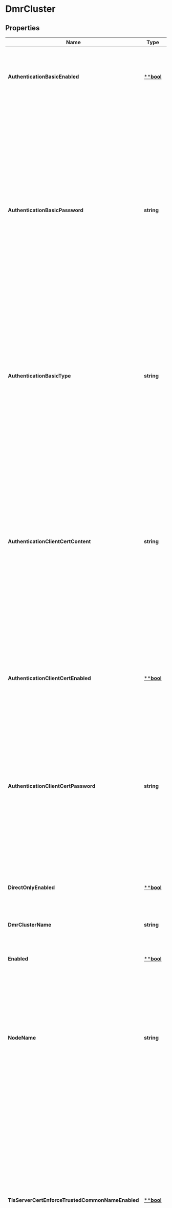 # DmrCluster

## Properties
Name | Type | Description | Notes
------------ | ------------- | ------------- | -------------
**AuthenticationBasicEnabled** | [****bool**](*bool.md) | Enable or disable basic authentication for Cluster Links. Changes to this attribute are synchronized to HA mates via config-sync. The default value is &#x60;true&#x60;. | [optional] [default to null]
**AuthenticationBasicPassword** | **string** | The password used to authenticate incoming Cluster Links when using basic internal authentication. The same password is also used by outgoing Cluster Links if a per-Link password is not configured. This attribute is absent from a GET and not updated when absent in a PUT, subject to the exceptions in note 4. Modifying this attribute while the object (or the relevant part of the object) is administratively enabled may be service impacting as enabled will be temporarily set to false to apply the change. Changes to this attribute are synchronized to HA mates via config-sync. The default value is &#x60;\&quot;\&quot;&#x60;. | [optional] [default to null]
**AuthenticationBasicType** | **string** | The type of basic authentication to use for Cluster Links. Changes to this attribute are synchronized to HA mates via config-sync. The default value is &#x60;\&quot;internal\&quot;&#x60;. The allowed values and their meaning are:  &lt;pre&gt; \&quot;internal\&quot; - Use locally configured password. \&quot;none\&quot; - No authentication. &lt;/pre&gt;  | [optional] [default to null]
**AuthenticationClientCertContent** | **string** | The PEM formatted content for the client certificate used to login to the remote node. It must consist of a private key and between one and three certificates comprising the certificate trust chain. This attribute is absent from a GET and not updated when absent in a PUT, subject to the exceptions in note 4. Changing this attribute requires an HTTPS connection. Modifying this attribute while the object (or the relevant part of the object) is administratively enabled may be service impacting as enabled will be temporarily set to false to apply the change. The default value is &#x60;\&quot;\&quot;&#x60;. | [optional] [default to null]
**AuthenticationClientCertEnabled** | [****bool**](*bool.md) | Enable or disable client certificate authentication for Cluster Links. Changes to this attribute are synchronized to HA mates via config-sync. The default value is &#x60;true&#x60;. | [optional] [default to null]
**AuthenticationClientCertPassword** | **string** | The password for the client certificate. This attribute is absent from a GET and not updated when absent in a PUT, subject to the exceptions in note 4. Changing this attribute requires an HTTPS connection. Modifying this attribute while the object (or the relevant part of the object) is administratively enabled may be service impacting as enabled will be temporarily set to false to apply the change. The default value is &#x60;\&quot;\&quot;&#x60;. | [optional] [default to null]
**DirectOnlyEnabled** | [****bool**](*bool.md) | Enable or disable direct messaging only. Guaranteed messages will not be transmitted through the cluster. The default value is &#x60;false&#x60;. | [optional] [default to null]
**DmrClusterName** | **string** | The name of the Cluster. | [optional] [default to null]
**Enabled** | [****bool**](*bool.md) | Enable or disable the Cluster. Changes to this attribute are synchronized to HA mates via config-sync. The default value is &#x60;false&#x60;. | [optional] [default to null]
**NodeName** | **string** | The name of this node in the Cluster. This is the name that this broker (or redundant group of brokers) is know by to other nodes in the Cluster. The name is chosen automatically to be either this broker&#x27;s Router Name or Mate Router Name, depending on which Active Standby Role (primary or backup) this broker plays in its redundancy group. | [optional] [default to null]
**TlsServerCertEnforceTrustedCommonNameEnabled** | [****bool**](*bool.md) | Enable or disable the enforcing of the common name provided by the remote broker against the list of trusted common names configured for the Link. If enabled, the certificate&#x27;s common name must match one of the trusted common names for the Link to be accepted. Common Name validation is not performed if Server Certificate Name Validation is enabled, even if Common Name validation is enabled. Changes to this attribute are synchronized to HA mates via config-sync. The default value is &#x60;false&#x60;. Deprecated since 2.18. Common Name validation has been replaced by Server Certificate Name validation. | [optional] [default to null]
**TlsServerCertMaxChainDepth** | **int64** | The maximum allowed depth of a certificate chain. The depth of a chain is defined as the number of signing CA certificates that are present in the chain back to a trusted self-signed root CA certificate. Changes to this attribute are synchronized to HA mates via config-sync. The default value is &#x60;3&#x60;. | [optional] [default to null]
**TlsServerCertValidateDateEnabled** | [****bool**](*bool.md) | Enable or disable the validation of the \&quot;Not Before\&quot; and \&quot;Not After\&quot; validity dates in the certificate. When disabled, the certificate is accepted even if the certificate is not valid based on these dates. Changes to this attribute are synchronized to HA mates via config-sync. The default value is &#x60;true&#x60;. | [optional] [default to null]
**TlsServerCertValidateNameEnabled** | [****bool**](*bool.md) | Enable or disable the standard TLS authentication mechanism of verifying the name used to connect to the bridge. If enabled, the name used to connect to the bridge is checked against the names specified in the certificate returned by the remote router. Legacy Common Name validation is not performed if Server Certificate Name Validation is enabled, even if Common Name validation is also enabled. Changes to this attribute are synchronized to HA mates via config-sync. The default value is &#x60;true&#x60;. Available since 2.18. | [optional] [default to null]

[[Back to Model list]](../README.md#documentation-for-models) [[Back to API list]](../README.md#documentation-for-api-endpoints) [[Back to README]](../README.md)

